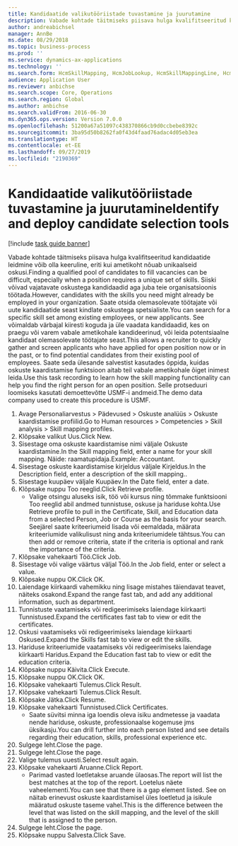 ```yaml
---
title: Kandidaatide valikutööriistade tuvastamine ja juurutamine
description: Vabade kohtade täitmiseks piisava hulga kvalifitseeritud kandidaatide leidmine võib olla keeruline, eriti kui ametikoht nõuab unikaalseid oskusi.
author: andreabichsel
manager: AnnBe
ms.date: 08/29/2018
ms.topic: business-process
ms.prod: ''
ms.service: dynamics-ax-applications
ms.technology: ''
ms.search.form: HcmSkillMapping, HcmJobLookup, HcmSkillMappingLine, HcmPersonCertificate, CCHTMLPrintPreview
audience: Application User
ms.reviewer: anbichse
ms.search.scope: Core, Operations
ms.search.region: Global
ms.author: anbichse
ms.search.validFrom: 2016-06-30
ms.dyn365.ops.version: Version 7.0.0
ms.openlocfilehash: 51200a67a51097c438370866cb9d0ccbebe8392c
ms.sourcegitcommit: 3ba95d50b8262fa0f43d4faad76adac4d05eb3ea
ms.translationtype: HT
ms.contentlocale: et-EE
ms.lasthandoff: 09/27/2019
ms.locfileid: "2190369"
---
```

# <a name="identify-and-deploy-candidate-selection-tools"></a><span data-ttu-id="c5618-103">Kandidaatide valikutööriistade tuvastamine ja juurutamine</span><span class="sxs-lookup"><span data-stu-id="c5618-103">Identify and deploy candidate selection tools</span></span>

[!include [task guide banner](../../includes/task-guide-banner.md)]

<span data-ttu-id="c5618-104">Vabade kohtade täitmiseks piisava hulga kvalifitseeritud kandidaatide leidmine võib olla keeruline, eriti kui ametikoht nõuab unikaalseid oskusi.</span><span class="sxs-lookup"><span data-stu-id="c5618-104">Finding a qualified pool of candidates to fill vacancies can be difficult, especially when a position requires a unique set of skills.</span></span>  <span data-ttu-id="c5618-105">Siiski võivad vajatavate oskustega kandidaadid aga juba teie organisatsioonis töötada.</span><span class="sxs-lookup"><span data-stu-id="c5618-105">However, candidates with the skills you need might already be employed in your organization.</span></span> <span data-ttu-id="c5618-106">Saate otsida olemasolevate töötajate või uute kandidaatide seast kindlate oskustega spetsialiste.</span><span class="sxs-lookup"><span data-stu-id="c5618-106">You can search for a specific skill set among existing employees, or new applicants.</span></span> <span data-ttu-id="c5618-107">See võimaldab värbajal kiiresti koguda ja üle vaadata kandidaadid, kes on praegu või varem vabale ametikohale kandideerinud, või leida potentsiaalne kandidaat olemasolevate töötajate seast.</span><span class="sxs-lookup"><span data-stu-id="c5618-107">This allows a recruiter to quickly gather and screen applicants who have applied for open position now or in the past, or to find potential candidates from their existing pool of employees.</span></span> <span data-ttu-id="c5618-108">Saate seda ülesande salvestist kasutades õppida, kuidas oskuste kaardistamise funktsioon aitab teil vabale ametikohale õiget inimest leida.</span><span class="sxs-lookup"><span data-stu-id="c5618-108">Use this task recording to learn how the skill mapping functionality can help you find the right person for an open position.</span></span> <span data-ttu-id="c5618-109">Selle protseduuri loomiseks kasutati demoettevõtte USMF-i andmeid.</span><span class="sxs-lookup"><span data-stu-id="c5618-109">The demo data company used to create this procedure is USMF.</span></span>

1. <span data-ttu-id="c5618-110">Avage Personaliarvestus > Pädevused > Oskuste analüüs > Oskuste kaardistamise profiilid.</span><span class="sxs-lookup"><span data-stu-id="c5618-110">Go to Human resources > Competencies > Skill analysis > Skill mapping profiles.</span></span>
2. <span data-ttu-id="c5618-111">Klõpsake valikut Uus.</span><span class="sxs-lookup"><span data-stu-id="c5618-111">Click New.</span></span>
3. <span data-ttu-id="c5618-112">Sisestage oma oskuste kaardistamise nimi väljale Oskuste kaardistamine.</span><span class="sxs-lookup"><span data-stu-id="c5618-112">In the Skill mapping field, enter a name for your skill mapping.</span></span>  <span data-ttu-id="c5618-113">Näide: raamatupidaja.</span><span class="sxs-lookup"><span data-stu-id="c5618-113">Example: Accountant.</span></span>
4. <span data-ttu-id="c5618-114">Sisestage oskuste kaardistamise kirjeldus väljale Kirjeldus.</span><span class="sxs-lookup"><span data-stu-id="c5618-114">In the Description field, enter a description of the skill mapping..</span></span>
5. <span data-ttu-id="c5618-115">Sisestage kuupäev väljale Kuupäev.</span><span class="sxs-lookup"><span data-stu-id="c5618-115">In the Date field, enter a date.</span></span>
6. <span data-ttu-id="c5618-116">Klõpsake nuppu Too reeglid.</span><span class="sxs-lookup"><span data-stu-id="c5618-116">Click Retrieve profile.</span></span>
    * <span data-ttu-id="c5618-117">Valige otsingu aluseks isik, töö või kursus ning tõmmake funktsiooni Too reeglid abil andmed tunnistuse, oskuse ja hariduse kohta.</span><span class="sxs-lookup"><span data-stu-id="c5618-117">Use Retrieve profile to pull in the Certificate, Skill, and Education data from a selected Person, Job or Course as the basis for your search.</span></span>   <span data-ttu-id="c5618-118">Seejärel saate kriteeriumeid lisada või eemaldada, määrata kriteeriumide valikulisust ning anda kriteeriumidele tähtsus.</span><span class="sxs-lookup"><span data-stu-id="c5618-118">You can then add or remove criteria, state if the criteria is optional and rank the importance of the criteria.</span></span>  
7. <span data-ttu-id="c5618-119">Klõpsake vahekaarti Töö.</span><span class="sxs-lookup"><span data-stu-id="c5618-119">Click Job.</span></span>
8. <span data-ttu-id="c5618-120">Sisestage või valige väärtus väljal Töö.</span><span class="sxs-lookup"><span data-stu-id="c5618-120">In the Job field, enter or select a value.</span></span>
9. <span data-ttu-id="c5618-121">Klõpsake nuppu OK.</span><span class="sxs-lookup"><span data-stu-id="c5618-121">Click OK.</span></span>
10. <span data-ttu-id="c5618-122">Laiendage kiirkaardi vahemikku ning lisage mistahes täiendavat teavet, näiteks osakond.</span><span class="sxs-lookup"><span data-stu-id="c5618-122">Expand the range fast tab, and add any additional information, such as department.</span></span>
11. <span data-ttu-id="c5618-123">Tunnistuste vaatamiseks või redigeerimiseks laiendage kiirkaarti Tunnistused.</span><span class="sxs-lookup"><span data-stu-id="c5618-123">Expand the certificates fast tab to view or edit the certificates.</span></span>
12. <span data-ttu-id="c5618-124">Oskusi vaatamiseks või redigeerimiseks laiendage kiirkaarti Oskused.</span><span class="sxs-lookup"><span data-stu-id="c5618-124">Expand the Skills fast tab to view or edit the skills.</span></span>
13. <span data-ttu-id="c5618-125">Hariduse kriteeriumide vaatamiseks või redigeerimiseks laiendage kiirkaarti Haridus.</span><span class="sxs-lookup"><span data-stu-id="c5618-125">Expand the Education fast tab to view or edit the education criteria.</span></span>
14. <span data-ttu-id="c5618-126">Klõpsake nuppu Käivita.</span><span class="sxs-lookup"><span data-stu-id="c5618-126">Click Execute.</span></span>
15. <span data-ttu-id="c5618-127">Klõpsake nuppu OK.</span><span class="sxs-lookup"><span data-stu-id="c5618-127">Click OK.</span></span>
16. <span data-ttu-id="c5618-128">Klõpsake vahekaarti Tulemus.</span><span class="sxs-lookup"><span data-stu-id="c5618-128">Click Result.</span></span>
17. <span data-ttu-id="c5618-129">Klõpsake vahekaarti Tulemus.</span><span class="sxs-lookup"><span data-stu-id="c5618-129">Click Result.</span></span>
18. <span data-ttu-id="c5618-130">Klõpsake Jätka.</span><span class="sxs-lookup"><span data-stu-id="c5618-130">Click Resume.</span></span>
19. <span data-ttu-id="c5618-131">Klõpsake vahekaarti Tunnistused.</span><span class="sxs-lookup"><span data-stu-id="c5618-131">Click Certificates.</span></span>
    * <span data-ttu-id="c5618-132">Saate süvitsi minna iga loendis oleva isiku andmetesse ja vaadata nende hariduse, oskuste, professionaalse kogemuse jms üksikasju.</span><span class="sxs-lookup"><span data-stu-id="c5618-132">You can drill further into each person listed and see details regarding their education, skills, professional experience etc.</span></span>  
20. <span data-ttu-id="c5618-133">Sulgege leht.</span><span class="sxs-lookup"><span data-stu-id="c5618-133">Close the page.</span></span>
21. <span data-ttu-id="c5618-134">Sulgege leht.</span><span class="sxs-lookup"><span data-stu-id="c5618-134">Close the page.</span></span>
22. <span data-ttu-id="c5618-135">Valige tulemus uuesti.</span><span class="sxs-lookup"><span data-stu-id="c5618-135">Select result again.</span></span>
23. <span data-ttu-id="c5618-136">Klõpsake vahekaarti Aruanne.</span><span class="sxs-lookup"><span data-stu-id="c5618-136">Click Report.</span></span>
    * <span data-ttu-id="c5618-137">Parimad vasted loetletakse aruande ülaosas.</span><span class="sxs-lookup"><span data-stu-id="c5618-137">The report will list the best matches at the top of the report.</span></span>  <span data-ttu-id="c5618-138">Loetelus näete vaheelementi.</span><span class="sxs-lookup"><span data-stu-id="c5618-138">You can see that there is a gap element listed.</span></span>  <span data-ttu-id="c5618-139">See on näitab erinevust oskuste kaardistamisel üles loetletud ja isikule määratud oskuste taseme vahel.</span><span class="sxs-lookup"><span data-stu-id="c5618-139">This is the difference between the level that was listed on the skill mapping, and the level of the skill that is assigned to the person.</span></span>  
24. <span data-ttu-id="c5618-140">Sulgege leht.</span><span class="sxs-lookup"><span data-stu-id="c5618-140">Close the page.</span></span>
25. <span data-ttu-id="c5618-141">Klõpsake nuppu Salvesta.</span><span class="sxs-lookup"><span data-stu-id="c5618-141">Click Save.</span></span>

